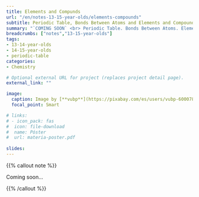 ```yaml
---
title: Elements and Compunds
url: "/en/notes-13-15-year-olds/elements-compounds"
subtitle: Periodic Table, Bonds Between Atoms and Elements and Compounds of Special Interest
summary: "`COMING SOON` <br> Periodic Table. Bonds Between Atoms. Elements and Compounds of Special Interest."
breadcrumbs: ["notes","13-15-year-olds"]
tags:
- 13-14-year-olds
- 14-15-year-olds
- periodic-table
categories:
- Chemistry

# Optional external URL for project (replaces project detail page).
external_link: ""

image:
  caption: Image by [**vubp**](https://pixabay.com/es/users/vubp-6000785/) on [Pixabay](https://pixabay.com/es/)
  focal_point: Smart

# links:
# - icon_pack: fas
#  icon: file-download
#  name: Póster
#  url: materia-poster.pdf
  
slides: 
---
```


{{% callout note %}}

Coming soon...

{{% /callout %}}
